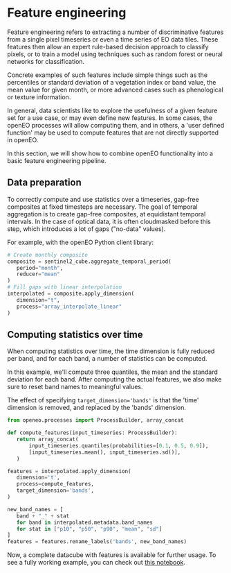 # Feature engineering

Feature engineering refers to extracting a number of discriminative features from a single pixel timeseries or even
a time series of EO data tiles. These features then allow an expert rule-based decision approach to classify pixels, or 
to train a model using techniques such as random forest or neural networks for classification.

Concrete examples of such features include simple things such as the percentiles or standard deviation of a vegetation index or band value,
the mean value for given month, or more advanced cases such as phenological or texture information.

In general, data scientists like to explore the usefulness of a given feature set for a use case, or may even
define new features. In some cases, the openEO processes will allow computing them, and in others, a 'user defined 
function' may be used to compute features that are not directly supported in openEO.

In this section, we will show how to combine openEO functionality into a basic feature engineering pipeline. 
 
 
 ## Data preparation

To correctly compute and use statistics over a timeseries, gap-free composites
at fixed timesteps are necessary.
The goal of temporal aggregation is to create gap-free composites, at equidistant temporal intervals.
In the case of optical data, it is often cloudmasked before this step, which introduces a lot of gaps ("no-data" values).

For example, with the openEO Python client library:
 ```python
# Create monthly composite
composite = sentinel2_cube.aggregate_temporal_period(
    period="month",
    reducer="mean"
)
# Fill gaps with linear interpolation
interpolated = composite.apply_dimension(
    dimension="t",
    process="array_interpolate_linear"
)
```

## Computing statistics over time

When computing statistics over time, the time dimension is fully reduced per band, and for each band, a number of statistics
can be computed.

In this example, we'll compute three quantiles, the mean and the standard deviation for each band.
After computing the actual features, we also make sure to reset band names to meaningful values.

The effect of specifying `target_dimension='bands'` is that the 'time' dimension is removed, and replaced by the 'bands' 
dimension. 

 ```python
from openeo.processes import ProcessBuilder, array_concat

def compute_features(input_timeseries: ProcessBuilder):
    return array_concat(
        input_timeseries.quantiles(probabilities=[0.1, 0.5, 0.9]),
        [input_timeseries.mean(), input_timeseries.sd()],
    )

features = interpolated.apply_dimension(
    dimension='t',
    process=compute_features,
    target_dimension='bands',
)

new_band_names = [
    band + "_" + stat
    for band in interpolated.metadata.band_names
    for stat in ["p10", "p50", "p90", "mean", "sd"]
]
features = features.rename_labels('bands', new_band_names)
```

Now, a complete datacube with features is available for further usage. To see a fully working example, you can check
out [this notebook](https://github.com/openEOPlatform/SRR2_notebooks/blob/main/UC3%20-%20Crop%20type%20feature%20engineering%20(rule-based).ipynb).

